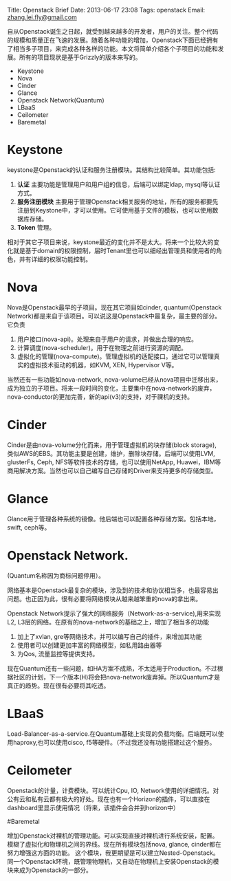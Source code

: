 Title: Openstack Brief
Date: 2013-06-17 23:08
Tags: openstack
Email: zhang.lei.fly@gmail.com


自从Openstack诞生之日起，就受到越来越多的开发者，用户的关注。整个代码的规模和质量正在飞速的发展。随着各种功能的增加，Openstack下面已经拥有了相当多子项目，来完成各种各样的功能。本文将简单介绍各个子项目的功能和发展。所有的项目现状是基于Grizzly的版本来写的。

* Keystone
* Nova
* Cinder
* Glance
* Openstack Network(Quantum)
* LBaaS
* Ceilometer
* Baremetal

# Keystone

keystone是Openstack的认证和服务注册模块。其结构比较简单。其功能包括:

1. **认证** 主要功能是管理用户和用户组的信息，后端可以绑定ldap, mysql等认证方式。
2. __服务注册模块__ 主要用于管理Openstack相关服务的地址，所有的服务都要先注册到Keystone中，才可以使用。它可使用基于文件的模板，也可以使用数据库存储。
3.  __Token__ 管理。

相对于其它子项目来说，keystone最近的变化并不是太大。将来一个比较大的变化就是基于domain的权限控制，届时Tenant里也可以细经出管理员和使用者的角色，并有详细的权限功能控制。

# Nova

Nova是Openstack最早的子项目。现在其它项目如cinder, quantum(Openstack Network)都是来自于该项目。可以说这是Openstack中最复杂，最主要的部分。它负责

1. 用户接口(nova-api)。处理来自于用户的请求，并做出合理的响应。
2. 计算调度(nova-scheduler)。用于在物理之前进行资源的调配。
3. 虚拟化的管理(nova-compute)。管理虚拟机的适配接口。通过它可以管理真实的虚拟技术驱动的机器，如KVM, XEN, Hypervisor V等。

当然还有一些功能如nova-network, nova-volume已经从nova项目中迁移出来，成为独立的子项目。将来一段时间的变化，主要集中在nova-network的废弃，nova-conductor的更加完善，新的api(v3)的支持，对于祼机的支持。

# Cinder

Cinder是由nova-volume分化而来，用于管理虚拟机的块存储(block storage), 类似AWS的EBS。其功能主要是创建，维护，删除块存储。后端可以使用LVM, glusterFs, Ceph, NFS等软件技术的存储，也可以使用NetApp, Huawei，IBM等商用解决方案。当然也可以自己编写自己存储的Driver来支持更多的存储类型。

# Glance

Glance用于管理各种系统的镜像。他后端也可以配置各种存储方案。包括本地，swift, ceph等。

# Openstack Network.

(Quantum名称因为商标问题停用）。

网络基本是Openstack最复杂的模块，涉及到的技术和协议相当多，也最容易出问题。也正因为此，很有必要将网络模块从越来越笨重的nova的拿出来。

Openstack Network提示了强大的网络服务（Network-as-a-service),用来实现L2, L3层的网络。在原有的nova-network的基础之上，增加了相当多的功能

1. 加上了xvlan, gre等网络技术，并可以编写自己的插件，来增加其功能
2. 使用者可以创建更加丰富的网络模型，如私用路由器等
3. 为Qos, 流量监控等提供支持。

现在Quantum还有一些问题，如HA方案不成熟，不太适用于Production。不过根据社区的计划，下一个版本(H)将会把nova-network废弃掉。所以Quantum才是真正的趋势。现在很有必要将其吃透。

# LBaaS

Load-Balancer-as-a-service.在Quantum基础上实现的负载均衡。后端既可以使用haproxy,也可以使用cisco, f5等硬件。（不过我还没有功能搭建过这个服务。

# Ceilometer

Openstack的计量，计费模块。可以统计Cpu, IO, Network使用的详细情况。对公有云和私有云都有极大的好处。现在也有一个Horizon的插件，可以直接在dashboard里显示使用情况（将来，该插件会合并到horizon中）

#Baremetal

增加Openstack对裸机的管理功能。可以实现直接对裸机进行系统安装，配置。模糊了虚拟化和物理机之间的界线。现在所有模块包括nova, glance, cinder都在努力增强这方面的功能。
这个模块，我更期望是可以建立Nested-Openstack。同一个Openstack环境，既管理物理机，又自动在物理机上安装Openstack的模块来成为Openstack的一部分。

